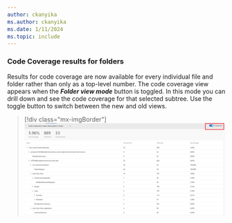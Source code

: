 ```yaml
---
author: ckanyika
ms.author: ckanyika
ms.date: 1/11/2024
ms.topic: include
---
```


### Code Coverage results for folders

Results for code coverage are now available for every individual file and folder rather than only as a top-level number. The code coverage view appears when the ***Folder view mode*** button is toggled. In this mode you can drill down and see the code coverage for that selected subtree. Use the toggle button to switch between the new and old views.

> [!div class="mx-imgBorder"]
> ![Screenshots of Multiple repository widget to GA.](../../media/232-testplans-01.png "Screenshots of Multiple repository widget to GA.")